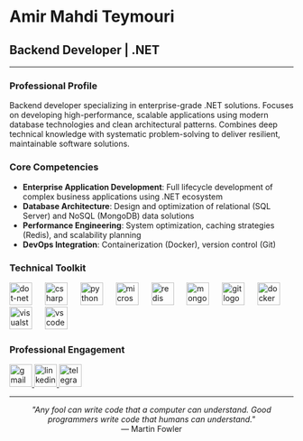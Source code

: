 # Amir Mahdi Teymouri
## Backend Developer | .NET 

---

### Professional Profile
Backend developer specializing in enterprise-grade .NET solutions. Focuses on developing high-performance, scalable applications using modern database technologies and clean architectural patterns. Combines deep technical knowledge with systematic problem-solving to deliver resilient, maintainable software solutions.

### Core Competencies
- **Enterprise Application Development**: Full lifecycle development of complex business applications using .NET ecosystem
- **Database Architecture**: Design and optimization of relational (SQL Server) and NoSQL (MongoDB) data solutions
- **Performance Engineering**: System optimization, caching strategies (Redis), and scalability planning
- **DevOps Integration**: Containerization (Docker), version control (Git)

### Technical Toolkit
<div align="left">
  <img src="https://skillicons.dev/icons?i=dotnet" height="40" alt="dot-net logo" />
  <img width="15" />
  <img src="https://skillicons.dev/icons?i=cs" height="40" alt="csharp logo" />
  <img width="15" />
  <img src="https://skillicons.dev/icons?i=py" height="40" alt="python logo" />
  <img width="15" />
  <img src="https://cdn.jsdelivr.net/gh/devicons/devicon/icons/microsoftsqlserver/microsoftsqlserver-plain.svg" height="40" alt="microsoftsqlserver logo" />
  <img width="15" />
  <img src="https://skillicons.dev/icons?i=redis" height="40" alt="redis logo" />
  <img width="15" />
  <img src="https://skillicons.dev/icons?i=mongodb" height="40" alt="mongodb logo" />
  <img width="15" />
  <img src="https://skillicons.dev/icons?i=git" height="40" alt="git logo" />
  <img width="15" />
  <img src="https://skillicons.dev/icons?i=docker" height="40" alt="docker logo" />
  <img width="15" />
  <img src="https://skillicons.dev/icons?i=visualstudio" height="40" alt="visualstudio logo" />
  <img width="15" />
  <img src="https://skillicons.dev/icons?i=vscode" height="40" alt="vscode logo" />
</div>

### Professional Engagement
<div align="left">
  <a href="mailto:amirmahditeymoori123@gmail.com" target="_blank">
    <img src="https://img.shields.io/static/v1?message=Gmail&logo=gmail&label=&color=D14836&logoColor=white&labelColor=&style=for-the-badge" height="40" alt="gmail logo" />
  </a>
  <a href="https://www.linkedin.com/in/amirmahdi-teymouri-6994952ba" target="_blank">
    <img src="https://img.shields.io/static/v1?message=LinkedIn&logo=linkedin&label=&color=0077B5&logoColor=white&labelColor=&style=for-the-badge" height="40" alt="linkedin logo" />
  </a>
  <a href="https://t.me/atymri" target="_blank">
    <img src="https://img.shields.io/static/v1?message=Telegram&logo=telegram&label=&color=2CA5E0&logoColor=white&labelColor=&style=for-the-badge" height="40" alt="telegram logo" />
  </a>
</div>

---

<div align="center">
  <i>"Any fool can write code that a computer can understand. Good programmers write code that humans can understand."</i> <br>
  — Martin Fowler
</div>
